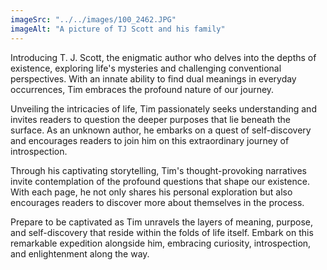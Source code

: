 ```yaml
---
imageSrc: "../../images/100_2462.JPG"
imageAlt: "A picture of TJ Scott and his family"
---
```


Introducing T. J. Scott, the enigmatic author who delves into the depths of existence, exploring life's mysteries and challenging conventional perspectives. With an innate ability to find dual meanings in everyday occurrences, Tim embraces the profound nature of our journey.

Unveiling the intricacies of life, Tim passionately seeks understanding and invites readers to question the deeper purposes that lie beneath the surface. As an unknown author, he embarks on a quest of self-discovery and encourages readers to join him on this extraordinary journey of introspection.

Through his captivating storytelling, Tim's thought-provoking narratives invite contemplation of the profound questions that shape our existence. With each page, he not only shares his personal exploration but also encourages readers to discover more about themselves in the process.

Prepare to be captivated as Tim unravels the layers of meaning, purpose, and self-discovery that reside within the folds of life itself. Embark on this remarkable expedition alongside him, embracing curiosity, introspection, and enlightenment along the way.